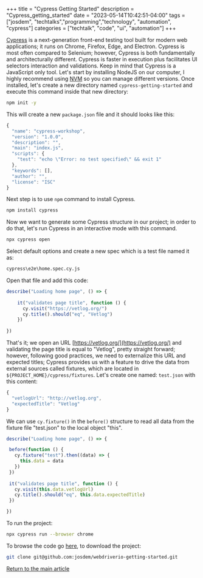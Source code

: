 +++
title =  "Cypress Getting Started"
description = "Cypress_getting_started"
date = "2023-05-14T10:42:51-04:00"
tags = ["josdem", "techtalks","programming","technology", "automation", "cypress"]
categories = ["techtalk", "code", "ui", "automation"]
+++

[Cypress](https://www.cypress.io/) is a next-generation front-end testing tool built for modern web applications; it runs on Chrome, Firefox, Edge, and Electron. Cypress is most often compared to Selenium; however, Cypress is both fundamentally and architecturally different. Cypress is faster in execution plus facilitates UI selectors interaction and validations. Keep in mind that Cypress is a JavaScript only tool. Let's start by installing NodeJS on our computer, I highly recommend using [NVM](https://github.com/nvm-sh/nvm) so you can manage different versions. Once installed, let's create a new directory named `cypress-getting-started` and execute this command inside that new directory:

```bash
npm init -y
```

This will create a new `package.json` file and it should looks like this:

```javascript
{
  "name": "cypress-workshop",
  "version": "1.0.0",
  "description": "",
  "main": "index.js",
  "scripts": {
    "test": "echo \"Error: no test specified\" && exit 1"
  },
  "keywords": [],
  "author": "",
  "license": "ISC"
}
```
Next step is to use `npm` command to install Cypress.

```bash
npm install cypress
```
Now we want to generate some Cypress structure in our project; in order to do that, let's run Cypress in an interactive mode with this command.
```bash
npx cypress open
```
Select default options and create a new spec which is a test file named it as:
```bash
cypress\e2e\home.spec.cy.js
```
Open that file and add this code:
```javascript
describe("Loading home page", () => {
  
    it("validates page title", function () {
      cy.visit("https://vetlog.org/")
      cy.title().should("eq", "Vetlog")
    })
    
})
```
That's it; we open an URL [https://vetlog.org/](https://vetlog.org/) and validating the page title is equal to "Vetlog", pretty straight forward; however, following good practices, we need to externalize this URL and expected titles; Cypress provides us with a feature to drive the data from external sources called fixtures, which are located in `${PROJECT_HOME}/cypress/fixtures`. Let's create one named: `test.json` with this content:
```javascript
{
  "vetlogUrl": "http://vetlog.org",
  "expectedTitle": "Vetlog"
}
```
We can use `cy.fixture()` in the `before()` structure to read all data from the fixture file "test.json" to the local object "this".
 ```javascript
 describe("Loading home page", () => {

  before(function () {
    cy.fixture("test").then((data) => {
      this.data = data
    })
  })
  
  it("validates page title", function () {
    cy.visit(this.data.vetlogUrl)
    cy.title().should("eq", this.data.expectedTitle)
  })

})
```
To run the project:
```bash
npx cypress run --browser chrome
```
To browse the code go [here](https://github.com/josdem/cypress-getting-started), to download the project:

```bash
git clone git@github.com:josdem/webdriverio-getting-started.git
```

[Return to the main article](/techtalk/ux)

